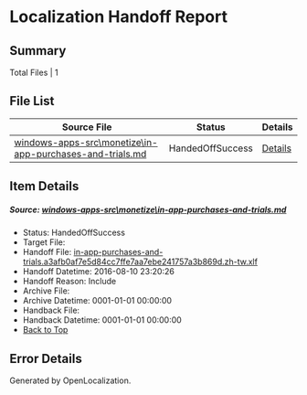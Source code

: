 # <a name='report-top'></a> Localization Handoff Report

## Summary
 Total Files | 1

## File List
 Source File | Status | Details 
 ----------- | ------ | ------- 
 [windows-apps-src\monetize\in-app-purchases-and-trials.md](https://github.com/Microsoft/windows-apps/blob/0b00f711e42ac40493bb3e94448ab6f9feb4bd3d/windows-apps-src/monetize/in-app-purchases-and-trials.md) | HandedOffSuccess | [Details](#7032cf1aa297db9fa48d7ac1378eca3e4a22834f4780)

## Item Details
##### <a name='7032cf1aa297db9fa48d7ac1378eca3e4a22834f4780'></a> Source: [windows-apps-src\monetize\in-app-purchases-and-trials.md](https://github.com/Microsoft/windows-apps/blob/0b00f711e42ac40493bb3e94448ab6f9feb4bd3d/windows-apps-src/monetize/in-app-purchases-and-trials.md)
* Status: HandedOffSuccess
* Target File: 
* Handoff File: [in-app-purchases-and-trials.a3afb0af7e5d84cc7ffe7aa7ebe241757a3b869d.zh-tw.xlf](https://github.com/Microsoft/WDG.handoff/blob/b58d946bb87a6af1df922d4b888219eec8e0e8e8/ol-handoff/Microsoft/windows-apps.zh-tw/master/in-app-purchases-and-trials.a3afb0af7e5d84cc7ffe7aa7ebe241757a3b869d.zh-tw.xlf)
* Handoff Datetime: 2016-08-10 23:20:26
* Handoff Reason: Include
* Archive File: 
* Archive Datetime: 0001-01-01 00:00:00
* Handback File: 
* Handback Datetime: 0001-01-01 00:00:00
* [Back to Top](#report-top)


## Error Details

Generated by OpenLocalization.
